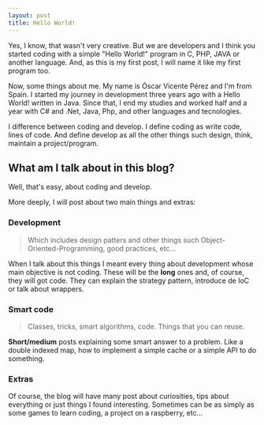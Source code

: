 ```yaml
---
layout: post
title: Hello World!
---
```


Yes, I know, that wasn't very creative. But we are developers and I think you started coding with a simple "Hello World!" program in C, PHP, JAVA or another language. And, as this is my first post, I will name it like my first program too.

Now, some things about me. My name is Óscar Vicente Pérez and I'm from Spain. I started my journey in development three years ago with a Hello World! written in Java. Since that, I end my studies and worked half and a year with C# and .Net, Java, Php, and other languages and tecnologies.

I difference between coding and develop. I define coding as write code, lines of code. And define develop as all the other things such design, think, maintain a project/program. 

## What am I talk about in this blog?

Well, that's easy, about coding and develop. 

More deeply, I will post about two main things and extras:

### Development

> Which includes design patters and other things such Object-Oriented-Programming, good practices, etc...

When I talk about this things I meant every thing about development whose main objective is not coding. These will be the **long** ones and, of course, they will got code. They can explain the strategy pattern, introduce de IoC or talk about wrappers.

### Smart code

> Classes, tricks, smart algorithms, code. Things that you can reuse.

**Short/medium** posts explaining some smart answer to a problem. Like a double indexed map, how to implement a simple cache or a simple API to do something.

### Extras

Of course, the blog will have many post about curiosities, tips about everything or just things I found interesting. Sometimes can be as simply as some games to learn coding, a project on a raspberry, etc...
